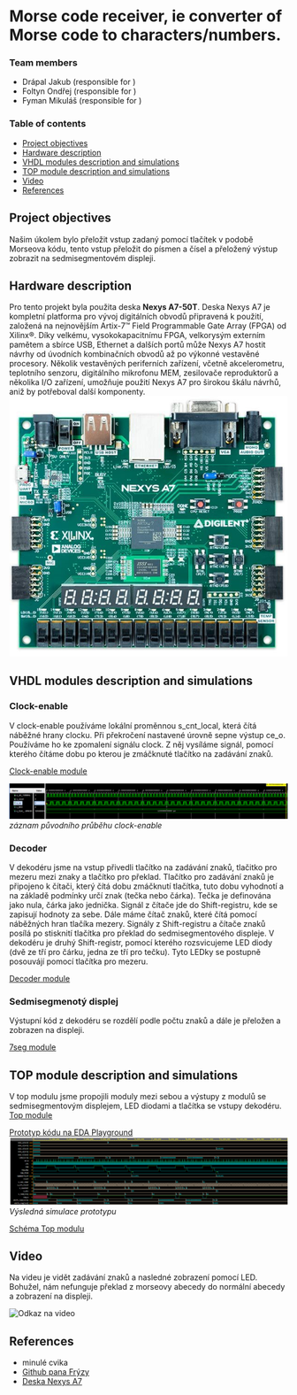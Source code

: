 # Morse code receiver, ie converter of Morse code to characters/numbers.

### Team members

* Drápal Jakub (responsible for )
* Foltyn Ondřej (responsible for )
* Fyman Mikuláš (responsible for )


### Table of contents

* [Project objectives](#objectives)
* [Hardware description](#hardware)
* [VHDL modules description and simulations](#modules)
* [TOP module description and simulations](#top)
* [Video](#video)
* [References](#references)

<a name="objectives"></a>

## Project objectives

Našim úkolem bylo přeložit vstup zadaný pomocí tlačítek v podobě Morseova kódu, tento vstup přeložit do písmen a čísel a přeložený výstup zobrazit na sedmisegmentovém displeji. 

<a name="hardware"></a>

## Hardware description

Pro tento projekt byla použita deska **Nexys A7-50T**.
Deska Nexys A7 je kompletní platforma pro vývoj digitálních obvodů připravená k použití, založená na nejnovějším Artix-7™ Field Programmable Gate Array (FPGA) od Xilinx®. Díky velkému, vysokokapacitnímu FPGA, velkorysým externím pamětem a sbírce USB, Ethernet a dalších portů může Nexys A7 hostit návrhy od úvodních kombinačních obvodů až po výkonné vestavěné procesory. Několik vestavěných periferních zařízení, včetně akcelerometru, teplotního senzoru, digitálního mikrofonu MEM, zesilovače reproduktorů a několika I/O zařízení, umožňuje použití Nexys A7 pro širokou škálu návrhů, aniž by potřeboval další komponenty.
![deska](https://github.com/OndraFoltyn/Morse-code-receiver-ie-converter-ofMorse-code-to-characters-numbers/blob/main/images/NexysA7.jpg)

<a name="modules"></a>

## VHDL modules description and simulations

### Clock-enable 
V clock-enable používáme lokální proměnnou s_cnt_local, která čítá náběžné hrany clocku. Při překročení nastavené úrovně sepne výstup ce_o. Používáme ho ke zpomalení signálu clock. Z něj vysíláme signál, pomocí kterého čítáme dobu po kterou je zmáčknuté tlačítko na zadávání znaků. 

[Clock-enable module](https://github.com/OndraFoltyn/Morse-code-receiver-ie-converter-ofMorse-code-to-characters-numbers/blob/main/projekt4/project_4/project_hlavni.srcs/sources_1/new/clock_enable.vhd)


![tb_clock-enable](https://github.com/OndraFoltyn/Morse-code-receiver-ie-converter-ofMorse-code-to-characters-numbers/blob/main/images/tb_clock_enable.png)
*záznam původního průběhu clock-enable*

### Decoder
V dekodéru jsme na vstup přivedli tlačítko na zadávání znaků, tlačitko pro mezeru mezi znaky a tlačítko pro překlad. Tlačítko pro zadávání znaků je připojeno k čítači, který čítá dobu zmáčknutí tlačítka, tuto dobu vyhodnotí a na základě podmínky určí znak (tečka nebo čárka). Tečka je definována jako nula, čárka jako jednička. Signál z čítače jde do Shift-registru, kde se zapisují hodnoty za sebe. Dále máme čítač znaků, které čítá pomocí náběžných hran tlačíka mezery. Signály z Shift-registru a čítače znaků posílá po stisknití tlačítka pro překlad do sedmisegmentového displeje. V dekodéru je druhý Shift-registr, pomocí kterého rozsvicujeme LED diody (dvě ze tří pro čárku, jedna ze tří pro tečku). Tyto LEDky se postupně posouvájí pomocí tlačítka pro mezeru.

[Decoder module](https://github.com/OndraFoltyn/Morse-code-receiver-ie-converter-ofMorse-code-to-characters-numbers/blob/main/projekt4/project_4/project_hlavni.srcs/sources_1/new/decoder.vhd)

### Sedmisegmenotý displej
Výstupní kód z dekodéru se rozdělí podle počtu znaků a dále je přeložen a zobrazen na displeji.

[7seg module](https://github.com/OndraFoltyn/Morse-code-receiver-ie-converter-ofMorse-code-to-characters-numbers/blob/main/projekt4/project_4/project_hlavni.srcs/sources_1/new/hex7seg.vhd)
<a name="top"></a>

## TOP module description and simulations
V top modulu jsme propojili moduly mezi sebou a výstupy z modulů se sedmisegmentovým displejem, LED diodami a tlačítka se vstupy dekodéru. 
[Top module](https://github.com/OndraFoltyn/Morse-code-receiver-ie-converter-ofMorse-code-to-characters-numbers/blob/main/projekt4/project_4/project_hlavni.srcs/sources_1/new/top.vhd)



[Prototyp kódu na EDA Playground](https://www.edaplayground.com/x/WCaS)
![Simulace](https://github.com/OndraFoltyn/Morse-code-receiver-ie-converter-ofMorse-code-to-characters-numbers/blob/main/images/decoder.png)
*Výsledná simulace prototypu*

[Schéma Top modulu](https://github.com/OndraFoltyn/Morse-code-receiver-ie-converter-ofMorse-code-to-characters-numbers/blob/main/images/schema.png)
<a name="video"></a>

## Video
 Na videu je vidět zadávání znaků a nasledné zobrazení pomocí LED. Bohužel, nám nefunguje překlad z morseovy abecedy do normální abecedy a zobrazení na displeji. 
 
![Odkaz na video](https://www.youtube.com/watch?v=4p4m_nwOK4c)

<a name="references"></a>
 
## References
- minulé cvika
- [Github pana Frýzy](https://github.com/tomas-fryza/digital-electronics-1)
- [Deska Nexys A7](https://digilent.com/reference/programmable-logic/nexys-a7/start)

